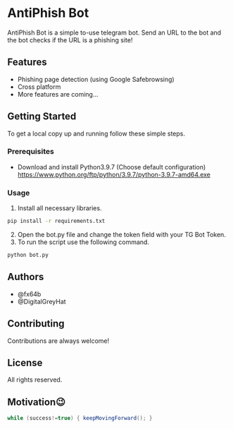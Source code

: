 # AntiPhish Bot

AntiPhish Bot is a simple to-use telegram bot. Send an URL to the bot and the bot checks if the URL is a phishing site!


## Features

- Phishing page detection (using Google Safebrowsing)
- Cross platform
- More features are coming...


  
## Getting Started

To get a local copy up and running follow these simple steps.

### Prerequisites
* Download and install Python3.9.7 (Choose default configuration)
  https://www.python.org/ftp/python/3.9.7/python-3.9.7-amd64.exe 


### Usage

1. Install all necessary libraries.
```bash
pip install -r requirements.txt
```
2. Open the bot.py file and change the token field with your TG Bot Token.
3. To run the script use the following command.
```bash
python bot.py
```


  
## Authors

- @fx64b
- @DigitalGreyHat

  
## Contributing

Contributions are always welcome!

  
## License
All rights reserved.

  
## Motivation😉

```java
while (success!=true) { keepMovingForward(); }
```

